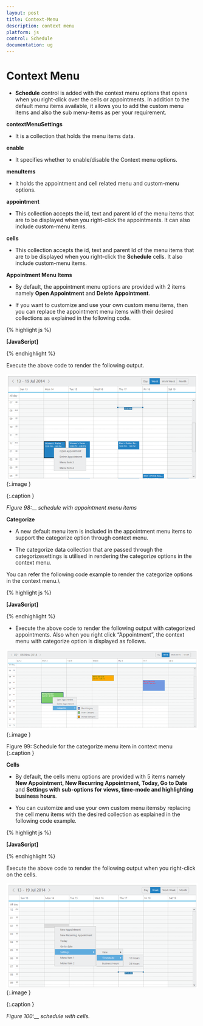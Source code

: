 ```yaml
---
layout: post
title: Context-Menu
description: context menu
platform: js
control: Schedule
documentation: ug
---
```


# Context Menu

* **Schedule** control is added with the context menu options that opens when you right-click over the cells or appointments. In addition to the default menu items available, it allows you to add the custom menu items and also the sub menu-items as per your requirement.

**contextMenuSettings**

* It is a collection that holds the menu items data.

**enable**

* It specifies whether to enable/disable the Context menu options.

**menuItems**

* It holds the appointment and cell related menu and custom-menu options.

**appointment**

* This collection accepts the id, text and parent Id of the menu items that are to be displayed when you right-click the appointments. It can also include custom-menu items.

**cells**

* This collection accepts the id, text and parent Id of the menu items that are to be displayed when you right-click the **Schedule** cells. It  also include custom-menu items.

**Appointment Menu Items**

* By default, the appointment menu options are provided with 2 items namely **Open Appointment** and **Delete Appointment**. 

* If you want to customize and use your own custom menu items, then you can replace the appointment menu items with their desired collections as explained in the following code.



{% highlight js %}

**[JavaScript]**
<div id="Schedule1"> </div>
<script>
$(function () {
var dManager = ej.DataManager(window.Default).executeLocal(ej.Query().take(10));
$("#Schedule1").ejSchedule({
width: "100%",
height: "525px",
**contextMenuSettings: {**
**enable: true,**
**menuItems: {**
**appointment: [**
**{ id: "open", text: "Open Appointment" },**
**{ id: "delete", text: "Delete Appointment" },**
// Custom context menu items
**{ id: "customMenu3", text: "Menu Item 3" },**
**{ id: "customMenu4", text: "Menu Item 4" }**
**]**
**}**
**},**
appointmentSettings: {
dataSource: dManager,
id: "Id",
subject: "Subject",
startTime: "StartTime",
endTime: "EndTime",
allDay: "AllDay",
recurrence: "Recurrence",
recurrenceRule: "RecurrenceRule"
}
});
});

</script>



{% endhighlight %}



Execute the above code to render the following output.



![](Context-Menu_images/Context-Menu_img1.png)
{:.image }


{:.caption }


___Figure_ _98__:___ _schedule with_ _appointment menu items_

**Categorize** 

* A new default menu item is included in the appointment menu items to support the categorize option through context menu. 

* The categorize data collection that are passed through the categorizesettings is utilised in rendering the categorize options in the context menu. 

You can refer the following code example to render the categorize options in the context menu.\







{% highlight js %}

**[JavaScript]**
<div id="Schedule1"> </div>
<script>
$(function () {
var dManager = ej.DataManager(window.Default).executeLocal(ej.Query().take(10));
$("#Schedule1").ejSchedule({
contextMenuSettings: {
enable: true,
menuItems: {
appointment: [
{ id: "open", text: "Open Appointment" },
{ id: "delete", text: "Delete Appointment" },
//  the categorize menu item
**{ id: "categorize", text: "Categorize" }**
]
}
},
**//**  categorize data collection
**categorizeSettings:**
**{**
**enable:true,**
**dataSource: [**
**{ text: "Blue Category", id: 1, color: "#7499e1", fontColor: "red" },**
**{ text: "Green Category", id: 2, color: "#7cce6e", fontColor: "white" },**
**{ text: "Orange Category", id: 3, color: "#ffaa00", fontColor: "green" }**
**],**
**text: "text", id: "id", color: "color",fontColor: "fontColor"**
**},**

appointmentSettings: {
dataSource: dManager,
id: "Id",
currentDate: new Date (2014,4,5),
subject: "Subject",
startTime: "StartTime",
endTime: "EndTime",
allDay: "AllDay",
recurrence: "Recurrence",
recurrenceRule: "RecurrenceRule",

// bind the resource id fields collection of each level
**categorize:"Categorize"**
}
});
});

</script>



{% endhighlight %}



* Execute the above code to render the following output with categorized appointments. Also when you right click “Appointment”, the context menu with categorize option is displayed as follows.

![C:/Users/hariprasanths/Desktop/imagess/123/Capture2.PNG](Context-Menu_images/Context-Menu_img2.png)
{:.image }

Figure 99: Schedule for the categorize menu item in context menu
{:.caption }


**Cells** 

* By default, the cells menu options are provided with 5 items namely **New Appointment, New Recurring Appointment, Today, Go to Date** and **Settings with sub-options for views, time-mode and highlighting business hours**. 

* You can customize and use your own custom menu itemsby replacing the cell menu items with the desired collection as explained in the following code example.



{% highlight js %}

**[JavaScript]**
<div id="Schedule1"> </div>
<script>
$(function () {
var dManager = ej.DataManager(window.Default).executeLocal(ej.Query().take(10));
$("#Schedule1").ejSchedule({
width: "100%",
height: "525px",
currentDate: new Date (2014,4,5),
**contextMenuSettings: {**
**enable: true,**
**menuItems: {**
**cells: [**
**{ id: "new", text: "New Appointment" },**
**{ id: "recurrence", text: "New Recurring Appointment" },**
**{ id: "today", text: "Today" },**
**{ id: "gotodate", text: "Go to date" },**
**{ id: "settings", text: "Settings" },**
**{ id: "view", text: "View", parentId: "settings" },**
**{ id: "timemode", text: "TimeMode", parentId: "settings" },**
**{ id: "view_Day", text: "Day", parentId: "view" },**
**{ id: "view_Week", text: "Week", parentId: "view" },**
**{ id: "view_Workweek", text: "Workweek", parentId: "view" },**
**{ id: "view_Month", text: "Month", parentId: "view" },**
**{ id: "timemode_Hour12", text: "12 Hours", parentId: "timemode" },**
**{ id: "timemode_Hour24", text: "24 Hours", parentId: "timemode" },**
**{ id: "businesshours", text: "Business Hours", parentId: "settings" },**
// Custom context menu items
**{ id: "customMenu1", text: "Menu Item 1" },**
**{ id: "customMenu2", text: "Menu Item 2" }**
**]**
**}**
**},**
appointmentSettings: {
dataSource: dManager,
id: "Id",
subject: "Subject",
startTime: "StartTime",
endTime: "EndTime",
allDay: "AllDay",
recurrence: "Recurrence",
recurrenceRule: "RecurrenceRule"
}
});
});

</script>



{% endhighlight %}





Execute the above code to render the following output when you right-click on the cells.



![](Context-Menu_images/Context-Menu_img3.png)
{:.image }


{:.caption }


___Figure_ _100__:___ _schedule with_ _cells._

